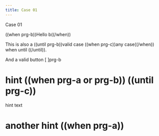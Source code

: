 ```yaml
---
title: Case 01
---
```


Case 01

((when prg-b))Hello b((/when))

This is also a ((until prg-b))valid case ((when prg-c))any case((/when)) when until ((/until)).

And a valid button [ ]prg-b

# hint ((when prg-a or prg-b)) ((until prg-c))
hint text

# another hint ((when prg-a))